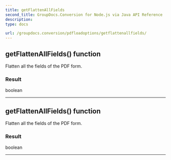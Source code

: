 ```yaml
---
title: getFlattenAllFields
second_title: GroupDocs.Conversion for Node.js via Java API Reference
description: 
type: docs

url: /groupdocs.conversion/pdfloadoptions/getflattenallfields/
---
```


## getFlattenAllFields()  function

 Flatten all the fields of the PDF form.
 

### Result
boolean


---


## getFlattenAllFields()  function

 Flatten all the fields of the PDF form.
 

### Result
boolean


---


